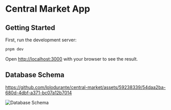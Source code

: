 # Central Market App

## Getting Started

First, run the development server:

```bash
pnpm dev
```

Open [http://localhost:3000](http://localhost:3000) with your browser to see the result.

## Database Schema 
https://github.com/lolodurante/central-market/assets/59238339/54daa2ba-680d-4dbf-a371-bc07a12b7014

![Database Schema](https://github.com/lolodurante/central-market/assets/59238339/54daa2ba-680d-4dbf-a371-bc07a12b7014)